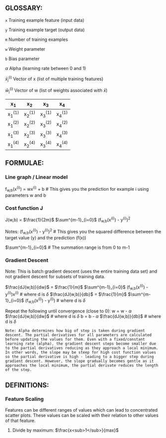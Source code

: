 ## GLOSSARY:

`x`   Training example feature (input data)

`y`   Training example target (output data)

`m`   Number of training examples

`w`   Weight parameter

`b`   Bias parameter

$\alpha$ Alpha (learning rate between 0 and 1)

$\bar{x}$<sub>j</sub><sup>(i)</sup>     Vector of x (list of multiple training features)

$\bar{w}$<sub>j</sub><sup>(i)</sup>     Vector of w (list of weights associated with $\bar{x}$)

|        x<sub>1</sub>        |        x<sub>2</sub>        |        x<sub>3</sub>        |        x<sub>4</sub>        |
| --------------------------- | --------------------------- | --------------------------- | --------------------------- |
| x<sub>1</sub><sup>(1)</sup> | x<sub>2</sub><sup>(1)</sup> | x<sub>3</sub><sup>(1)</sup> | x<sub>4</sub><sup>(1)</sup> |
| x<sub>1</sub><sup>(2)</sup> | x<sub>2</sub><sup>(2)</sup> | x<sub>3</sub><sup>(2)</sup> | x<sub>4</sub><sup>(2)</sup> |
| x<sub>1</sub><sup>(3)</sup> | x<sub>2</sub><sup>(3)</sup> | x<sub>3</sub><sup>(3)</sup> | x<sub>4</sub><sup>(3)</sup> |
| x<sub>1</sub><sup>(4)</sup> | x<sub>2</sub><sup>(4)</sup> | x<sub>3</sub><sup>(4)</sup> | x<sub>4</sub><sup>(4)</sup> |



## FORMULAE:

### Line graph / Linear model
f<sub>w,b</sub>(x<sup>(i)</sup>) = wx<sup>(i)</sup> + b # This gives you the prediction for example i using parameters w and b

### Cost function J
J(w,b) = $\frac{1}{2m}$ $\sum^{m-1}_{i=0}$ (f<sub>w,b</sub>(x<sup>(i)</sup>) - y<sup>(i)</sup>)<sup>2</sup>

Notes:
(f<sub>w,b</sub>(x<sup>(i)</sup>) - y<sup>(i)</sup>)<sup>2</sup> # This gives you the squared difference between the target value (y) and the prediction (f(x))

$\sum^{m-1}_{i=0}$ # The summation range is from 0 to m-1

### Gradient Descent
Note: This is batch gradient descent (uses the entire training data set) and not gradient descent for subsets of training data.

$\frac{dJ(w,b)}{dw}$ = $\frac{1}{m}$ $\sum^{m-1}_{i=0}$ (f<sub>w,b</sub>(x<sup>(i)</sup>) - y<sup>(i)</sup>)x<sup>(i)</sup> # where d is $\delta$
$\frac{dJ(w,b)}{db}$ = $\frac{1}{m}$ $\sum^{m-1}_{i=0}$ (f<sub>w,b</sub>(x<sup>(i)</sup>) - y<sup>(i)</sup>) # where d is $\delta$ 

Repeat the following until convergence (close to 0):
w = w - $\alpha$ $\frac{dJ(w,b)}{dw}$ # where d is $\delta$
b = b - $\alpha$ $\frac{dJ(w,b)}{db}$ # where d is $\delta$ 

`Note: Alpha determines how big of step is taken during gradient descent. The partial derivatives for all parameters are calculated before updating the values for them. Even with a fixed/constant learning rate (alpha), the gradient descent steps become smaller due to the partial derivatives reducing as they approach a local minimum. In other words, the slope may be steep for high cost function values so the partial derivative is high - leading to a bigger step during gradient descent. However, the slope gradually becomes gentle as it approaches the local minimum, the partial derivate reduces the length of the step.`



## DEFINITIONS:

### Feature Scaling

Features can be different ranges of values which can lead to concentrated scatter plots. These values can be scaled with their relation to other values of that feature.

1. Divide by maximum: $\frac{x<sub>1</sub>}{max}$